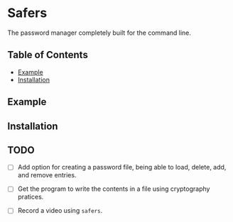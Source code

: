 # Safers
The password manager completely built for the command line.

## Table of Contents
- [Example](#example)
- [Installation](#installation)

## Example

## Installation

## TODO
- [ ] Add option for creating a password file, being able to load, delete, add, and remove entries.
- [ ] Get the program to write the contents in a file using cryptography pratices. 
- [ ] Record a video using ``safers``.




